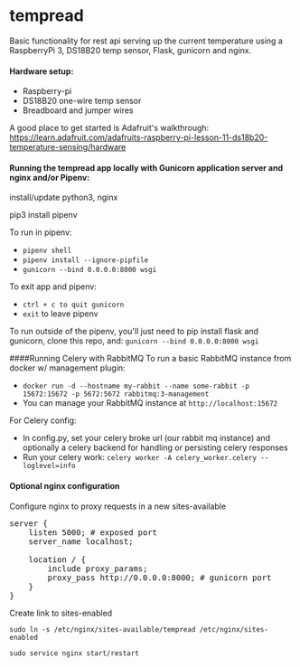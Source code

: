 # tempread
Basic functionality for rest api serving up the current temperature using a RaspberryPi 3, DS18B20 temp sensor, Flask, gunicorn and nginx.

#### Hardware setup:
* Raspberry-pi
* DS18B20 one-wire temp sensor
* Breadboard and jumper wires

A good place to get started is Adafruit's walkthrough: https://learn.adafruit.com/adafruits-raspberry-pi-lesson-11-ds18b20-temperature-sensing/hardware


#### Running the tempread app locally with Gunicorn application server and nginx and/or Pipenv:

install/update python3, nginx

pip3 install pipenv

To run in pipenv:

* ```pipenv shell```
* ```pipenv install --ignore-pipfile```
* ```gunicorn --bind 0.0.0.0:8000 wsgi```

To exit app and pipenv:

* ```ctrl + c to quit gunicorn```
* ```exit``` to leave pipenv

To run outside of the pipenv, you'll just need to pip install flask and gunicorn, clone this repo, and:
```gunicorn --bind 0.0.0.0:8000 wsgi```


####Running Celery with RabbitMQ
To run a basic RabbitMQ instance from docker w/ management plugin:
* ```docker run -d --hostname my-rabbit --name some-rabbit -p 15672:15672 -p 5672:5672 rabbitmq:3-management```
* You can manage your RabbitMQ instance at `http://localhost:15672`

For Celery config:
* In config.py, set your celery broke url (our rabbit mq instance) and optionally a celery backend for handling or persisting celery responses
* Run your celery work: `celery worker -A celery_worker.celery --loglevel=info`

#### Optional nginx configuration
Configure nginx to proxy requests in a new sites-available<br/>
<pre>
server {
    listen 5000; # exposed port
    server_name localhost;

    location / {
        include proxy_params;
        proxy_pass http://0.0.0.0:8000; # gunicorn port
    }
}
</pre>

Create link to sites-enabled

```sudo ln -s /etc/nginx/sites-available/tempread /etc/nginx/sites-enabled```

```sudo service nginx start/restart```

